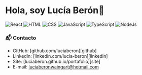# Hola, soy Lucía Berón👋

![React](https://img.shields.io/badge/React-Beginner-lightblue)
![HTML](https://img.shields.io/badge/HTML-Expert-orange)
![CSS](https://img.shields.io/badge/CSS-Expert-blue)
![JavaScript](https://img.shields.io/badge/JavaScript-Intermediate-yellow)
![TypeScript](https://img.shields.io/badge/TypeScript-Beginner-blue)
![NodeJs](https://img.shields.io/badge/Nodejs-Beginner-lightgreen)


### 📬 Contacto

- GitHub: [github.com/luciaberon][github]
- LinkedIn: [linkedin.com/lucia-beron][linkedin]
- Site: [luciaberon.github.io/portafolio][site]
- E-mail: luciaberonwaingart@hotmail.com

